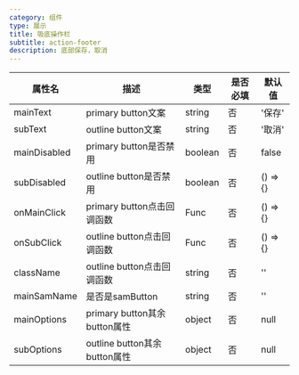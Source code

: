 ```yaml
---
category: 组件
type: 展示
title: 吸底操作栏
subtitle: action-footer
description: 底部保存，取消
---
```


| 属性名  | 描述                 | 类型                                                  | 是否必填 | 默认值               |
| ------ | ------------------- | ---------------------------------------------------- | ------- | ------------------- |
| mainText | primary button文案 | string | 否 | '保存'
| subText | outline button文案 | string | 否 | '取消'
| mainDisabled | primary button是否禁用 | boolean | 否 | false
| subDisabled | outline button是否禁用 | boolean | 否 | () => {}
| onMainClick | primary button点击回调函数 | Func | 否 | () => {}
| onSubClick | outline button点击回调函数 | Func | 否 | () => {}
| className | outline button点击回调函数 | string | 否 | ''
| mainSamName | 是否是samButton | string | 否 | ''
| mainOptions | primary button其余button属性 | object | 否 | null
| subOptions | outline button其余button属性 | object | 否 | null
